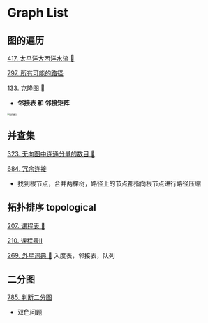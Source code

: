 # Graph List



## 图的遍历

[417. 太平洋大西洋水流 🌲](https://github.com/xiaoshuzhao/leetcode-notes-java/blob/main/%E6%95%B0%E6%8D%AE%E7%BB%93%E6%9E%84/%E5%9B%BE/417.%20%E5%A4%AA%E5%B9%B3%E6%B4%8B%E5%A4%A7%E8%A5%BF%E6%B4%8B%E6%B0%B4%E6%B5%81.md)

[797. 所有可能的路径](https://github.com/xiaoshuzhao/leetcode-notes-java/blob/main/%E6%95%B0%E6%8D%AE%E7%BB%93%E6%9E%84/%E5%9B%BE/797.%20%E6%89%80%E6%9C%89%E5%8F%AF%E8%83%BD%E7%9A%84%E8%B7%AF%E5%BE%84.md)

[133. 克隆图 🌲](https://github.com/xiaoshuzhao/leetcode-notes-java/blob/main/%E6%95%B0%E6%8D%AE%E7%BB%93%E6%9E%84/%E5%9B%BE/133.%20%E5%85%8B%E9%9A%86%E5%9B%BE.md)

- **邻接表 和 邻接矩阵**

<img src="/Users/sugar/Documents/leetcode/pic/图的遍历.png" alt="图的遍历" style="zoom:30%;" />



## 并查集

[323. 无向图中连通分量的数目 🌲](https://github.com/xiaoshuzhao/leetcode-notes-java/blob/main/%E6%95%B0%E6%8D%AE%E7%BB%93%E6%9E%84/%E5%9B%BE/323.%20%E6%97%A0%E5%90%91%E5%9B%BE%E4%B8%AD%E8%BF%9E%E9%80%9A%E5%88%86%E9%87%8F%E7%9A%84%E6%95%B0%E7%9B%AE.md)

[684. 冗余连接](https://github.com/xiaoshuzhao/leetcode-notes-java/blob/main/%E6%95%B0%E6%8D%AE%E7%BB%93%E6%9E%84/%E5%9B%BE/684.%20%E5%86%97%E4%BD%99%E8%BF%9E%E6%8E%A5.md)

- 找到根节点，合并两棵树，路径上的节点都指向根节点进行路径压缩



## 拓扑排序 topological

[207. 课程表 🌲](https://github.com/xiaoshuzhao/leetcode-notes-java/blob/main/%E6%95%B0%E6%8D%AE%E7%BB%93%E6%9E%84/%E5%9B%BE/207.%20%E8%AF%BE%E7%A8%8B%E8%A1%A8.md)

[210. 课程表II](https://github.com/xiaoshuzhao/leetcode-notes-java/blob/main/%E6%95%B0%E6%8D%AE%E7%BB%93%E6%9E%84/%E5%9B%BE/210.%20%E8%AF%BE%E7%A8%8B%E8%A1%A8II.md)

[269. 外星词典 🌲](https://github.com/xiaoshuzhao/leetcode-notes-java/blob/main/%E6%95%B0%E6%8D%AE%E7%BB%93%E6%9E%84/%E5%9B%BE/269.%20%E5%A4%96%E6%98%9F%E8%AF%8D%E5%85%B8.md)
入度表，邻接表，队列





## 二分图

[785. 判断二分图](https://github.com/xiaoshuzhao/leetcode-notes-java/blob/main/%E6%95%B0%E6%8D%AE%E7%BB%93%E6%9E%84/%E5%9B%BE/785.%20%E5%88%A4%E6%96%AD%E4%BA%8C%E5%88%86%E5%9B%BE.md)



- 双色问题


